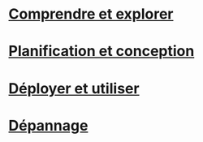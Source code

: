 # [Comprendre et explorer](/understand-explore/what-is-ata)
# [Planification et conception](/plan-design/ata-architecture)
# [Déployer et utiliser](/deploy-use/preinstall-ata)
# [Dépannage](/troubleshoot/troubleshooting-ata-known-errors)


<!--HONumber=Jun16_HO4-->


